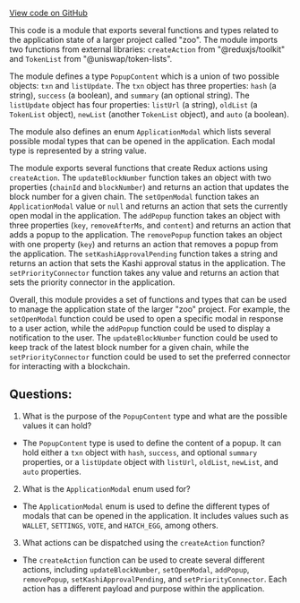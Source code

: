 [View code on GitHub](zoo-labs/zoo/blob/master/core/src/state/application/actions.ts)

This code is a module that exports several functions and types related to the application state of a larger project called "zoo". The module imports two functions from external libraries: `createAction` from "@reduxjs/toolkit" and `TokenList` from "@uniswap/token-lists". 

The module defines a type `PopupContent` which is a union of two possible objects: `txn` and `listUpdate`. The `txn` object has three properties: `hash` (a string), `success` (a boolean), and `summary` (an optional string). The `listUpdate` object has four properties: `listUrl` (a string), `oldList` (a `TokenList` object), `newList` (another `TokenList` object), and `auto` (a boolean). 

The module also defines an enum `ApplicationModal` which lists several possible modal types that can be opened in the application. Each modal type is represented by a string value. 

The module exports several functions that create Redux actions using `createAction`. The `updateBlockNumber` function takes an object with two properties (`chainId` and `blockNumber`) and returns an action that updates the block number for a given chain. The `setOpenModal` function takes an `ApplicationModal` value or `null` and returns an action that sets the currently open modal in the application. The `addPopup` function takes an object with three properties (`key`, `removeAfterMs`, and `content`) and returns an action that adds a popup to the application. The `removePopup` function takes an object with one property (`key`) and returns an action that removes a popup from the application. The `setKashiApprovalPending` function takes a string and returns an action that sets the Kashi approval status in the application. The `setPriorityConnector` function takes any value and returns an action that sets the priority connector in the application.

Overall, this module provides a set of functions and types that can be used to manage the application state of the larger "zoo" project. For example, the `setOpenModal` function could be used to open a specific modal in response to a user action, while the `addPopup` function could be used to display a notification to the user. The `updateBlockNumber` function could be used to keep track of the latest block number for a given chain, while the `setPriorityConnector` function could be used to set the preferred connector for interacting with a blockchain.
## Questions: 
 1. What is the purpose of the `PopupContent` type and what are the possible values it can hold?
- The `PopupContent` type is used to define the content of a popup. It can hold either a `txn` object with `hash`, `success`, and optional `summary` properties, or a `listUpdate` object with `listUrl`, `oldList`, `newList`, and `auto` properties.

2. What is the `ApplicationModal` enum used for?
- The `ApplicationModal` enum is used to define the different types of modals that can be opened in the application. It includes values such as `WALLET`, `SETTINGS`, `VOTE`, and `HATCH_EGG`, among others.

3. What actions can be dispatched using the `createAction` function?
- The `createAction` function can be used to create several different actions, including `updateBlockNumber`, `setOpenModal`, `addPopup`, `removePopup`, `setKashiApprovalPending`, and `setPriorityConnector`. Each action has a different payload and purpose within the application.